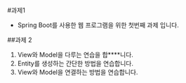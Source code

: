 #과제1

* Spring Boot를 사용한 웹 프로그램을 위한 첫번째 과제 입니다.

##과제 2

1. View와 Model을 다루는 연습을 합****니다.
2. Entity를 생성하는 간단한 방법을 연습합니다.
3. View와 Model을 연결하는 방법을 연습합니다.